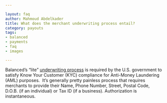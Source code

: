 ```yaml
---

layout: faq
author: Mahmoud Abdelkader
title: What does the merchant underwriting process entail?
category: payouts
tags:
- balanced
- payments
- faq
- images

---
```


Balanced’s “lite” [underwriting process](https://docs.balancedpayments.com/current/overview?language=bash#merchant-underwriting) is required by the U.S. government to satisfy Know Your Customer (KYC) compliance for Anti-Money Laundering (AML) purposes.  It’s generally pretty painless process that requires merchants to provide their Name, Phone Number, Street, Postal Code, D.O.B. (if an individual) or Tax ID (if a business). Authorization is instantaneous.
